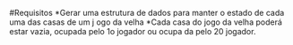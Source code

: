 #Requisitos
*Gerar uma estrutura de dados para manter o estado de cada uma das casas de um j
ogo da velha
*Cada casa do jogo da velha poderá estar vazia, ocupada pelo 1o jogador ou ocupa
da pelo 20 jogador.
